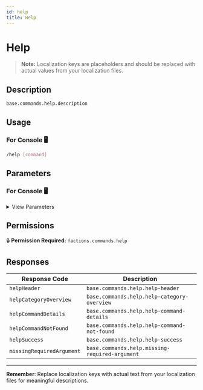 ```yaml
---
id: help
title: Help
---
```


# Help

> **Note:** Localization keys are placeholders and should be replaced with actual values from your localization files.

## Description

`base.commands.help.description`

## Usage

### For Console 🖥️

```bash
/help [command]
```

## Parameters

### For Console 🖥️

<details>
<summary>View Parameters</summary>

| Parameter | Type | Required | Description |
|-----------|------|----------|-------------|
| command | String | No | `base.commands.help.arguments.command.description` |

</details>

## Permissions

🔒 **Permission Required:** `factions.commands.help`

## Responses

| Response Code             | Description                                         |
|---------------------------|-----------------------------------------------------|
| `helpHeader` | `base.commands.help.help-header` |
| `helpCategoryOverview` | `base.commands.help.help-category-overview` |
| `helpCommandDetails` | `base.commands.help.help-command-details` |
| `helpCommandNotFound` | `base.commands.help.help-command-not-found` |
| `helpSuccess` | `base.commands.help.help-success` |
| `missingRequiredArgument` | `base.commands.help.missing-required-argument` |

---
**Remember**: Replace localization keys with actual text from your localization files for meaningful descriptions.
